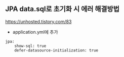## JPA data.sql로 초기화 시 에러 해결방법

https://unhosted.tistory.com/83



- application.yml에 추가

```
jpa:
    show-sql: true
    defer-datasource-initialization: true
```

